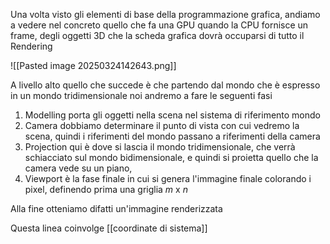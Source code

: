 Una volta visto gli elementi di base della programmazione grafica, andiamo a vedere nel concreto quello che fa una GPU quando la CPU fornisce un frame, degli oggetti 3D che la scheda grafica dovrà occuparsi di tutto il Rendering

![[Pasted image 20250324142643.png]]

A livello alto quello che succede è che partendo dal mondo che è espresso in un mondo tridimensionale noi andremo a fare le seguenti fasi

1. Modelling
	porta gli oggetti nella scena nel sistema di riferimento mondo
2. Camera 
	dobbiamo determinare il punto di vista con cui vedremo la scena, quindi i riferimenti del mondo passano a riferimenti della camera
3. Projection
	qui è dove si lascia il mondo tridimensionale, che verrà schiacciato sul mondo bidimensionale, e quindi si proietta quello che la camera vede su un piano, 
4. Viewport
	è la fase finale in cui si genera l'immagine finale colorando i pixel, definendo prima una griglia $m$ x $n$

Alla fine otteniamo difatti un'immagine renderizzata

Questa linea coinvolge [[coordinate di sistema]]